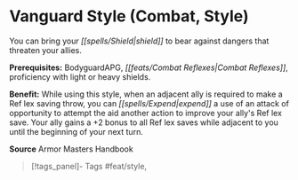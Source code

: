 ﻿---
cssclass: [feats]

---
# Vanguard Style (Combat, Style)

You can bring your _[[spells/Shield|shield]]_ to bear against dangers that threaten your allies.

**Prerequisites:** BodyguardAPG, _[[feats/Combat Reflexes|Combat Reflexes]]_, proficiency with light or heavy shields.

**Benefit:** While using this style, when an adjacent ally is required to make a Ref lex saving throw, you can _[[spells/Expend|expend]]_ a use of an attack of opportunity to attempt the aid another action to improve your ally's Ref lex save. Your ally gains a +2 bonus to all Ref lex saves while adjacent to you until the beginning of your next turn.

**Source** Armor Masters Handbook
>[!tags_panel]- Tags
> #feat/style, 
